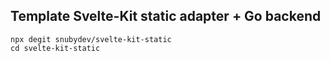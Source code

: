 ## Template Svelte-Kit static adapter + Go backend

```
npx degit snubydev/svelte-kit-static
cd svelte-kit-static
```